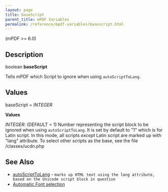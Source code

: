 ```yaml
---
layout: page
title: baseScript
parent_title: mPDF Variables
permalink: /reference/mpdf-variables/basescript.html
---
```


<div id="bpmbook" class="bpmbook" style="direction:ltr;">
<div class="topic_user_field">
<div id="U0">
<p>(mPDF &gt;= 6.0)</p>
<h2>Description</h2>

<div class="alert alert-info" role="alert">boolean <b>baseScript</b></div>
<p>Tells mPDF which Script to ignore when using <code>autoScriptToLang</code>.</p>
<h2>Values</h2>
<p class="manual_param_dt"><span class="parameter">baseScript</span> = <i><span class="smallblock">INTEGER</span></i><span class="smallblock">&nbsp;</span></p>
<p class="manual_param_dd"><b>Values</b>

<i><span class="smallblock">INTEGER</span></i>: (<span class="smallblock">DEFAULT</span> = 1) Number representing the script block to be ignored when using <code>autoScriptToLang</code>. It is set by default to "1" which is for Latin script. In this mode, all scripts <i>except</i> Latin script are marked up with "lang" attribute. To select other scripts as the base, see the file <span class="filename">/classes/ucdn.php</span></p>
<h2>See Also</h2>
<ul>
<li class="manual_boxlist"><a href="{{ "/reference/mpdf-variables/autoscripttolang.html" | prepend: site.baseurl }}">autoScriptToLang</a> - <code><span class="code">marks up HTML text using the lang attribute, based on the Unicode script block in question</code></span></li>
<li class="manual_boxlist"><a href="{{ "/fonts-languages/automatic-font-selection.html" | prepend: site.baseurl }}">Automatic Font selection</a> </li>
</ul>
</div>
</div>


